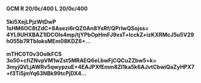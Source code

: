 #### GCM R 20/0c/400 L 20/0c/400
**5ki5XejLPjzWtDwP**<br/>**1sHM6OC8tZdC+8Asezi6rQZ0An8YsRf/QPrIwQSojss=**<br/>**4YL9UHXBAZ1IDCOIs4mp/tjYPbOpHmFJ9xsT+lcckZ+izKXRMcJ5u5V29h055b7RTbloksMEm08KDZ6+...**<br/><br/>
**mTHC0T0v3OolkFCS**<br/>**3o50+cfiZNvpVM1wZst5MRAEQ6eLbwFjCQCuZZbw5+k=**<br/>**3myjQVLjAWRv5qwypzuE+4EAJPXfEmm8Zl1ka5k6AJvtCbwiQaZyHPX7+f3Ti5jmYq63NBk99tcPjDX4...**